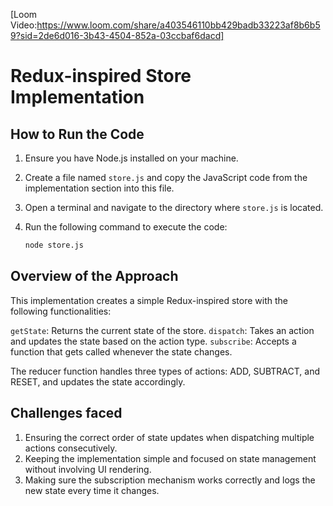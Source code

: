 [Loom Video:https://www.loom.com/share/a403546110bb429badb33223af8b6b59?sid=2de6d016-3b43-4504-852a-03ccbaf6dacd]

# Redux-inspired Store Implementation

## How to Run the Code

1. Ensure you have Node.js installed on your machine.
2. Create a file named `store.js` and copy the JavaScript code from the      implementation section into this file.
3. Open a terminal and navigate to the directory where `store.js` is located.
4. Run the following command to execute the code:

   ```bash
   node store.js

## Overview of the Approach

This implementation creates a simple Redux-inspired store with the following functionalities:

`getState`: Returns the current state of the store.
`dispatch`: Takes an action and updates the state based on the action type.
`subscribe`: Accepts a function that gets called whenever the state changes.

The reducer function handles three types of actions: ADD, SUBTRACT, and RESET, and updates the state accordingly.

## Challenges faced

1. Ensuring the correct order of state updates when dispatching multiple actions   consecutively.
2. Keeping the implementation simple and focused on state management without involving UI rendering.
3. Making sure the subscription mechanism works correctly and logs the new state every time it changes.